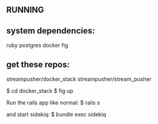 RUNNING
-------

system dependencies:
--------------------
ruby
postgres
docker
fig

get these repos:
---------------
streampusher/docker_stack
streampusher/stream_pusher

$ cd docker_stack
$ fig up

Run the rails app like normal:
$ rails s

and start sidekiq:
$ bundle exec sidekiq
